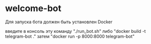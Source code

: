 # welcome-bot



Для запуска бота должен быть установлен Docker

введите в консоль эту команду "./run_bot.sh"
либо "docker build -t telegram-bot ." затем "docker run -p 8000:8000 telegram-bot"
